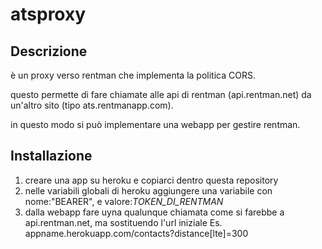 # atsproxy

## Descrizione

è un proxy verso rentman che implementa la politica CORS.

questo permette di fare chiamate alle api di rentman (api.rentman.net) da un'altro sito (tipo ats.rentmanapp.com).

in questo modo si può implementare una webapp per gestire rentman.

## Installazione

1) creare una app su heroku e copiarci dentro questa repository
2) nelle variabili globali di heroku aggiungere una variabile con nome:"BEARER", e valore:_TOKEN_DI_RENTMAN_
3) dalla webapp fare uyna qualunque chiamata come si farebbe a api.rentman.net, ma sostituendo l'url iniziale Es. appname.herokuapp.com/contacts?distance[lte]=300
